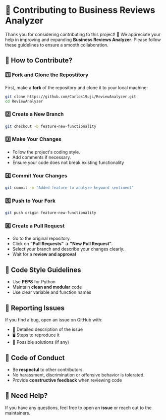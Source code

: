 # 📑 Contributing to Business Reviews Analyzer

Thank you for considering contributing to this project! 🎉
We appreciate your help in improving and expanding **Business Reviews Analyzer**. Please follow these guidelines to ensure a smooth collaboration.

## 📌 How to Contribute?

### 1️⃣ Fork and Clone the Repostitory
First, make a **fork** of the repository and clone it to your local machine:

```sh
git clone https://github.com/Carlos19uji/ReviewAnalyzer.git
cd ReviewAnalyzer
```

### 2️⃣ Create a New Branch
```sh
git checkout -b feature-new-functionality
```

### 3️⃣ Make Your Changes
- Follow the project's coding style.
- Add comments if necessary.
- Ensure your code does not break existing functionality


### 4️⃣ Commit Your Changes
```sh
git commit -m "Added feature to analyze keyword sentiment"
```

### 5️⃣ Push to Your Fork
```sh
git push origin feature-new-functionality
```

### 6️⃣ Create a Pull Request
- Go to the original repository.
- Click on **"Pull Requests" -> "New Pull Request".**
- Select your branch and describe your changes clearly.
- Wait for a **review and approval**

## 📌 Code Style Guidelines
- Use **PEP8** for Python
- Maintain **clean and modular** code
- Use clear variable and function names

## 📌 Reporting Issues
If you find a bug, open an issue on GitHub with:
- 📌 Detailed description of the issue
- 🖥️ Steps to reproduce it
- 🔧 Possible solutions (if any)
 
## 📌 Code of Conduct
- Be **respectul** to other contributors.
- No harassment, discrimination or offensive behavior is tolerated.
- Provide **constructive feedback** when reviewing code

## 📌 Need Help?
If you have any questions, feel free to open an **issue** or reach out to  the maintainers.











